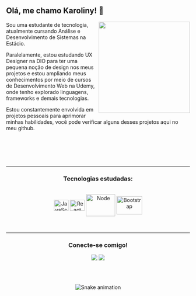 ## Olá, me chamo Karoliny! 👋

<div>
   <img align="right"  height="250px"     src="https://media0.giphy.com/media/v1.Y2lkPTc5MGI3NjExd3dvYXJsOTJtMGVxZjB3cnVvYWh0bDN5bDd6ZHJ1d3ZldnV4aTdudCZlcD12MV9pbnRlcm5hbF9naWZfYnlfaWQmY3Q9dHM/hS42TuYYnANLFR9IRQ/giphy.gif" /> 
</div>

Sou uma estudante de tecnologia, atualmente cursando Análise e Desenvolvimento de Sistemas na Estácio. 

Paralelamente, estou estudando UX Designer na DIO para ter uma pequena noção de design nos meus projetos e estou ampliando meus conhecimentos por meio de cursos de Desenvolvimento Web na Udemy, onde tenho explorado linguagens, frameworks e demais tecnologias.

Estou constantemente envolvida em projetos pessoais para aprimorar minhas habilidades, você pode verificar alguns desses projetos aqui no meu github.

<br> <br> <br> <br> <hr>
<h3 align="center">Tecnologias estudadas:</h3>
<div style="display: inline_block" align="center"><br>
  <img align="center" alt="JavaScript" height="30px" width="40px" src="https://cdn.jsdelivr.net/gh/devicons/devicon/icons/javascript/javascript-original.svg" />
  <img align="center" alt="React" height="30px" width="40px" src="https://cdn.jsdelivr.net/gh/devicons/devicon@latest/icons/react/react-original.svg"/>
  <img align="center" alt="Node" height="60px" width="80px" src="https://cdn.jsdelivr.net/gh/devicons/devicon/icons/nodejs/nodejs-plain-wordmark.svg" />
  <img align="center" alt="Bootstrap" height="50px" width="70px" src="https://cdn.jsdelivr.net/gh/devicons/devicon@latest/icons/bootstrap/bootstrap-original.svg" />      
</div>

<br> <hr>
<h3 align="center">Conecte-se comigo!</h3>
<div align="center">
<a href="mailto:karolinysantosofc@outlook.com" target="_blank"><img src="https://img.shields.io/badge/Microsoft_Outlook-0078D4?style=for-the-badge&logo=microsoft-outlook&logoColor=white" target="_blank"></a> 
<a href="https://www.linkedin.com/in/karoliny-rufino-8341251a9/" target="_blank"><img src="https://img.shields.io/badge/LinkedIn-0077B5?style=for-the-badge&logo=linkedin&logoColor=white" target="_blank"></a>  
</div>

<br> <br>
<div align="center">

   ![Snake animation](https://github.com/danielbped/danielbped/blob/output/github-contribution-grid-snake.svg)
   
</div>
